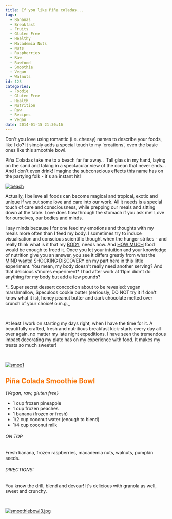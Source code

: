 ```yaml
---
title: If you like Piña coladas...
tags:
  - Bananas
  - Breakfast
  - Fruits
  - Gluten Free
  - Healthy
  - Macademia Nuts
  - Nuts
  - Raspberries
  - Raw
  - Rawfood
  - Smoothie
  - Vegan
  - Walnuts
id: 123
categories:
  - Foodie
  - Gluten Free
  - Health
  - Nutrition
  - Raw
  - Recipes
  - Vegan
date: 2014-01-15 21:30:16
---
```


Don't you love using romantic (i.e. cheesy) names to describe your foods, like I do? It simply adds a special touch to my 'creations', even the basic ones like this smoothie bowl.

Piña Coladas take me to a beach far far away..  Tall glass in my hand, laying on the sand and taking in a spectacular view of the ocean that never ends... And I don't even drink! Imagine the subconscious effects this name has on the partying folk - it's an instant hit!

[![beach](http://girlintheraw.com/wp-content/uploads/2014/01/beach.jpeg)](http://girlintheraw.com/wp-content/uploads/2014/01/beach.jpeg)

Actually, I believe all foods can become magical and tropical, exotic and unique if we put some love and care into our work. All it needs is a special touch of care and consciousness, while prepping our meals and sitting down at the table. Love does flow through the stomach if you ask me! Love for ourselves, our bodies and minds.

I say minds because I for one feed my emotions and thoughts with my meals more often than I feed my body. I sometimes try to induce visualisation and conscious scientific thought when the hunger strikes - and really think what is it that my <span style="text-decoration: underline;">BODY</span>  needs now. And <span style="text-decoration: underline;">HOW MUCH</span> food would be enough to freed it. Once you let your intuition and your knowledge of nutrition give you an answer, you see it differs greatly from what the <span style="text-decoration: underline;">MIND</span> <span style="text-decoration: underline;">wants</span>! SHOCKING DISCOVERY on my part here in this little experiment. You mean, my body doesn't really need another serving? And that delicious s'mores experiment* I had after work at 11pm didn't do anything for my body but add a few pounds?

*_ Super secret dessert concoction about to be revealed: vegan marshmallow, Speculoos cookie butter (seriously, DO NOT try it if don't know what it is), honey peanut butter and dark chocolate melted over crunch of your choice! o.m.g._

&nbsp;

At least I work on starting my days right, when I have the time for it. A beautifully crafted, fresh and nutritious breakfast kick-starts every day all over again, no matter my late night expeditions. I have seen the tremendous impact decorating my plate has on my experience with food. It makes my treats so much sweeter!

&nbsp;

[![smoo1](http://girlintheraw.com/wp-content/uploads/2014/01/smoo1.jpg)](http://girlintheraw.com/wp-content/uploads/2014/01/smoo1.jpg)

## <span style="color: #f87506;">**Piña Colada Smoothie Bowl**</span>

_{Vegan, raw, gluten free}_

*   1 cup frozen pineapple
*   1 cup frozen peaches
*   1 banana (frozen or fresh)
*   1/2 cup coconut water (enough to blend)
*   1/4 cup coconut milk

###### ON TOP

Fresh banana, frozen raspberries, macademia nuts, walnuts, pumpkin seeds.

###### DIRECTIONS:

You know the drill, blend and devour! It's delicious with granola as well, sweet and crunchy.

&nbsp;

[![ smoothiebowl3.jpg](http://girlintheraw.com/wp-content/uploads/2014/01/smoothiebowl3.jpg)](http://girlintheraw.com/wp-content/uploads/2014/01/smoothiebowl3.jpg)

&nbsp;

&nbsp;

&nbsp;

&nbsp;